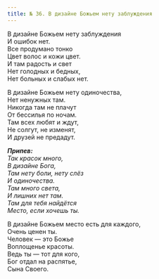 ```yaml
---
title: № 36. В дизайне Божьем нету заблуждения
---
```


В дизайне Божьем нету заблуждения  
И ошибок нет.  
Все продумано тонко  
Цвет волос и кожи цвет.  
И там радость и свет  
Нет голодных и бедных,  
Нет больных и слабых нет.

В дизайне Божьем нету одиночества,  
Нет ненужных там.  
Никогда там не плачут  
От бессилья по ночам.  
Там всех любят и ждут,  
Не солгут, не изменят,  
И друзей не предадут. 

*__Припев:__  
Так красок много,  
В дизайне Бога,  
Там нету боли, нету слёз  
И одиночества.  
Там много света,  
И лишних нет там.  
Там для тебя найдётся  
Место, если хочешь ты.* 

В дизайне Божьем место есть для каждого,  
Очень ценен ты.  
Человек — это Божье  
Воплощенье красоты.  
Ведь ты — тот для кого,  
Бог отдал на распятье,  
Сына Своего.
